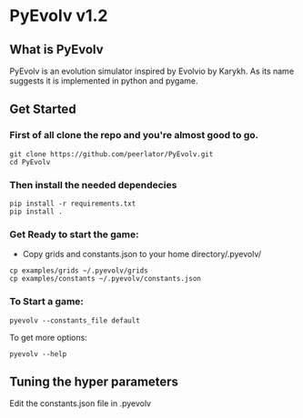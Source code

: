 # PyEvolv v1.2

## What is PyEvolv
PyEvolv is an evolution simulator inspired by Evolvio by Karykh. As its name suggests it is implemented in python and pygame.

## Get Started
### First of all clone the repo and you're almost good to go.
```
git clone https://github.com/peerlator/PyEvolv.git
cd PyEvolv
```

### Then install the needed dependecies
```
pip install -r requirements.txt
pip install .
```

### Get Ready to start the game:
- Copy grids and constants.json to your home directory/.pyevolv/
```
cp examples/grids ~/.pyevolv/grids
cp examples/constants ~/.pyevolv/constants.json
```

### To Start a game:
``` 
pyevolv --constants_file default
```
To get more options:
```
pyevolv --help
```

## Tuning the hyper parameters
Edit the constants.json file in .pyevolv